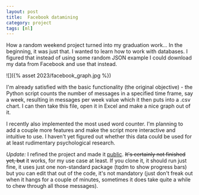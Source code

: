 ```yaml
---
layout: post
title:  Facebook datamining
category: project
tags: [ml]
---
```



How a random weekend project turned into my graduation work... In the beginning, it was just that. I wanted to learn how to work with databases. I figured that instead of using some random JSON example I could download my data from Facebook and use that instead.

![]({% asset 2023/facebook_graph.jpg %})

I'm already satisfied with the basic functionality (the original objective) - the Python script counts the number of messages in a specified time frame, say a week, resulting in messages per week value which it then puts into a .csv chart. I can then take this file, open it in Excel and make a nice graph out of it.

I recently also implemented the most used word counter. I'm planning to add a couple more features and make the script more interactive and intuitive to use. I haven't yet figured out whether this data could be used for at least rudimentary psychological research.

*Update:* I refined the project and made it [public](https://github.com/georges-circuits/fb_conversations). ~~It's certainly not finished yet, but~~ it works, for my use case at least. If you clone it, it should run just fine, it uses just one non-standard package (tqdm to show progress bars) but you can edit that out of the code, it's not mandatory (just don't freak out when it hangs for a couple of minutes, sometimes it does take quite a while to chew through all those messages).
